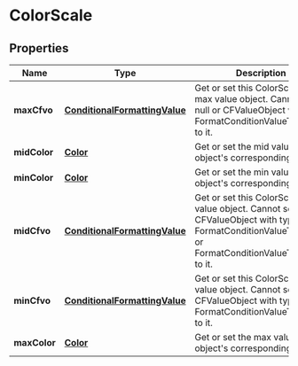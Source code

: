 
# ColorScale

## Properties
Name | Type | Description | Notes
------------ | ------------- | ------------- | -------------
**maxCfvo** | [**ConditionalFormattingValue**](ConditionalFormattingValue.md) | Get or set this ColorScale&#39;s max value object.  Cannot set null or CFValueObject     with type FormatConditionValueType.Min to it. |  [optional]
**midColor** | [**Color**](Color.md) | Get or set the mid value object&#39;s corresponding color.              |  [optional]
**minColor** | [**Color**](Color.md) | Get or set the min value object&#39;s corresponding color. |  [optional]
**midCfvo** | [**ConditionalFormattingValue**](ConditionalFormattingValue.md) | Get or set this ColorScale&#39;s mid value object.  Cannot set CFValueObject    with type FormatConditionValueType.Max or FormatConditionValueType.Min to    it.              |  [optional]
**minCfvo** | [**ConditionalFormattingValue**](ConditionalFormattingValue.md) | Get or set this ColorScale&#39;s min value object.  Cannot set null or CFValueObject    with type FormatConditionValueType.Max to it.              |  [optional]
**maxColor** | [**Color**](Color.md) | Get or set the max value object&#39;s corresponding color. |  [optional]



